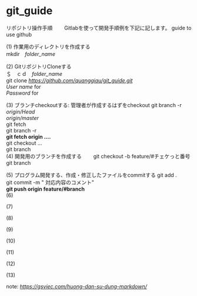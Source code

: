 # git_guide
リポジトリ操作手順　　
Gitlabを使って開発手順例を下記に記します。
guide to use github

(1)	作業用のディレクトリを作成する  
	mkdir　*folder_name*  
	
(2)	GitリポジトリCloneする  
	＄　ｃｄ　*folder_name*    
	git clone *https://github.com/quanggiau/git_guide.git*   
		*User name* for  
		*Password* for  
	
(3)	ブランチcheckoutする: 管理者が作成するはずをcheckout
	git branch -r  
		*origin/Head*  
		*origin/master*  
	git fetch  
	git branch -r  
	**git fetch origin ....**  
	git checkout ...  
	git branch  
(4) 開発用のブランチを作成する　　
	git checkout -b feature/#チェケっと番号  
	git branch  
	
(5) プログラム開発する、作成・修正したファイルをcommitする
	git add .  
	git commit -m " 対応内容のコメント"  
	**git push origin feature/#branch**  
(6)

(7)

(8)

(9)

(10)

(11)

(12)

(13)

note: *https://gsviec.com/huong-dan-su-dung-markdown/*  